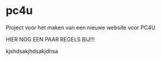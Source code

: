 # pc4u
Project voor het maken van een nieuwe website voor PC4U


HIER NOG EEN PAAR REGELS BIJ!!!


kjshdsakjhdsakjdhsa